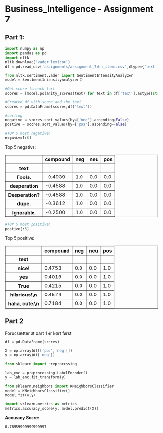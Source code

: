 # Business_Intelligence - Assignment 7

## Part 1:


```python
import numpy as np
import pandas as pd
import nltk
nltk.download('vader_lexicon')
df = pd.read_csv('assignments/assignment_7/hn_items.csv',dtype={'text': str})

```

```python
from nltk.sentiment.vader import SentimentIntensityAnalyzer
model = SentimentIntensityAnalyzer()
```


```python
#Get score foreach text
scores = [model.polarity_scores(text) for text in df['text'].astype(str)]

#Created df with score and the text
scores = pd.DataFrame(scores,df['text'])

#sorting
negative = scores.sort_values(by=['neg'],ascending=False)
postive = scores.sort_values(by=['pos'],ascending=False)

```


```python
#TOP 5 most negative:
negative[:5]
```
<p>Top 5 negative:</p>

<table border="1" class="dataframe">
  <thead>
    <tr style="text-align: right;">
      <th></th>
      <th>compound</th>
      <th>neg</th>
      <th>neu</th>
      <th>pos</th>
    </tr>
    <tr>
      <th>text</th>
      <th></th>
      <th></th>
      <th></th>
      <th></th>
    </tr>
  </thead>
  <tbody>
    <tr>
      <th>Fools.</th>
      <td>-0.4939</td>
      <td>1.0</td>
      <td>0.0</td>
      <td>0.0</td>
    </tr>
    <tr>
      <th>desperation</th>
      <td>-0.4588</td>
      <td>1.0</td>
      <td>0.0</td>
      <td>0.0</td>
    </tr>
    <tr>
      <th>Desperation?</th>
      <td>-0.4588</td>
      <td>1.0</td>
      <td>0.0</td>
      <td>0.0</td>
    </tr>
    <tr>
      <th>dupe.</th>
      <td>-0.3612</td>
      <td>1.0</td>
      <td>0.0</td>
      <td>0.0</td>
    </tr>
    <tr>
      <th>Ignorable.</th>
      <td>-0.2500</td>
      <td>1.0</td>
      <td>0.0</td>
      <td>0.0</td>
    </tr>
  </tbody>
</table>




```python
#TOP 5 most positive:
postive[:5]
```
<p>Top 5 positive:</p>

<table border="1" class="dataframe">
  <thead>
    <tr style="text-align: right;">
      <th></th>
      <th>compound</th>
      <th>neg</th>
      <th>neu</th>
      <th>pos</th>
    </tr>
    <tr>
      <th>text</th>
      <th></th>
      <th></th>
      <th></th>
      <th></th>
    </tr>
  </thead>
  <tbody>
    <tr>
      <th>nice!</th>
      <td>0.4753</td>
      <td>0.0</td>
      <td>0.0</td>
      <td>1.0</td>
    </tr>
    <tr>
      <th>yes</th>
      <td>0.4019</td>
      <td>0.0</td>
      <td>0.0</td>
      <td>1.0</td>
    </tr>
    <tr>
      <th>True</th>
      <td>0.4215</td>
      <td>0.0</td>
      <td>0.0</td>
      <td>1.0</td>
    </tr>
    <tr>
      <th>hilarious!\n</th>
      <td>0.4574</td>
      <td>0.0</td>
      <td>0.0</td>
      <td>1.0</td>
    </tr>
    <tr>
      <th>haha, cute.\n</th>
      <td>0.7184</td>
      <td>0.0</td>
      <td>0.0</td>
      <td>1.0</td>
    </tr>
  </tbody>
</table>

## Part 2
<p>Forudsætter at part 1 er kørt først</p>

```python
df = pd.DataFrame(scores)

X = np.array(df[['pos','neg']])
y = np.array(df['neg'])
```

```python
from sklearn import preprocessing

lab_enc = preprocessing.LabelEncoder()
y = lab_enc.fit_transform(y)
```


```python
from sklearn.neighbors import KNeighborsClassifier
model = KNeighborsClassifier()
model.fit(X,y)
```

```python
import sklearn.metrics as metrics
metrics.accuracy_score(y, model.predict(X))
```
**Accuracy Score:**

    0.78959999999999997

